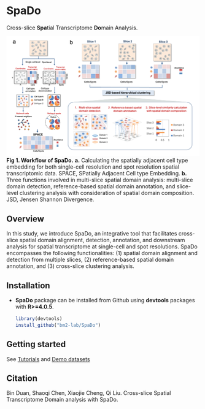 # SpaDo
Cross-slice **Spa**tial Transcriptome **Do**main Analysis.

![](Overview.png)<!-- -->
**Fig 1. Workflow of SpaDo.** **a.** Calculating the spatially adjacent cell type embedding for both single-cell resolution and spot resolution spatial transcriptomic data. SPACE, SPatially Adjacent Cell type Embedding. **b.** Three functions involved in multi-slice spatial domain analysis: multi-slice domain detection, reference-based spatial domain annotation, and slice-level clustering analysis with consideration of spatial domain composition. JSD, Jensen Shannon Divergence.

## Overview
In this study, we introduce SpaDo, an integrative tool that facilitates cross-slice spatial domain alignment, detection, annotation, and downstream analysis for spatial transcriptome at single-cell and spot resolutions. SpaDo encompasses the following functionalities: (1) spatial domain alignment and detection from multiple slices, (2) reference-based spatial domain annotation, and (3) cross-slice clustering analysis.

## Installation
* **SpaDo** package can be installed from Github using **devtools** packages with **R>=4.0.5**.

    ```r
    library(devtools)
    install_github("bm2-lab/SpaDo")
    ```
    
## Getting started
See [Tutorials](https://www.jianguoyun.com/p/DW15NecQnMvoCxji45QFIAA) and [Demo datasets](https://www.jianguoyun.com/p/DX1ssBYQnMvoCxjZ45QFIAA)

## Citation
Bin Duan, Shaoqi Chen, Xiaojie Cheng, Qi Liu. Cross-slice Spatial Transcriptome Domain analysis with SpaDo.

